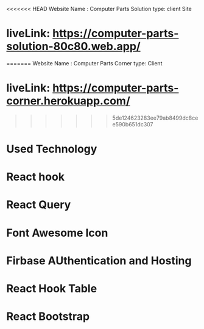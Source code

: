 <<<<<<< HEAD
Website Name : Computer Parts Solution
type: client Site

# liveLink: https://computer-parts-solution-80c80.web.app/
=======
Website Name : Computer Parts Corner
type: Client

# liveLink: https://computer-parts-corner.herokuapp.com/
>>>>>>> 5de124623283ee79ab8499dc8cee590b651dc307

# Used Technology

# React hook

# React Query

# Font Awesome Icon

# Firbase AUthentication and Hosting

# React Hook Table

# React Bootstrap

